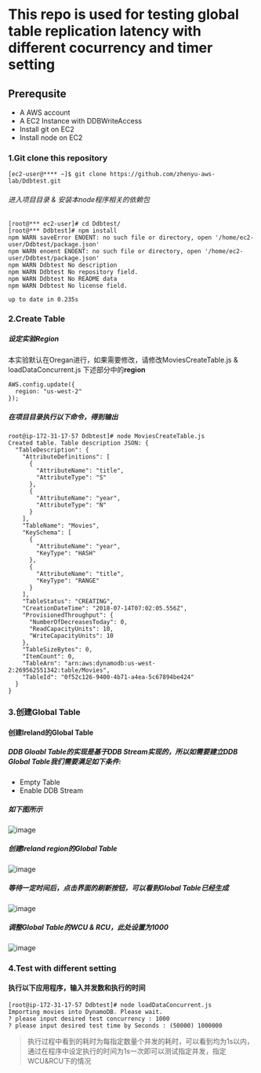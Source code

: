 This repo is used for testing global table replication latency with different cocurrency and timer setting
=========

Prerequsite 
-----

* A AWS account 
* A EC2 Instance with DDBWriteAccess 
* Install git on EC2
* Install node on EC2


### 1.Git clone this repository
`[ec2-user@**** ~]$ git clone https://github.com/zhenyu-aws-lab/Ddbtest.git`


###### 进入项目目录 & 安装本node程序相关的依赖包
```
[root@*** ec2-user]# cd Ddbtest/
[root@*** Ddbtest]# npm install
npm WARN saveError ENOENT: no such file or directory, open '/home/ec2-user/Ddbtest/package.json'
npm WARN enoent ENOENT: no such file or directory, open '/home/ec2-user/Ddbtest/package.json'
npm WARN Ddbtest No description
npm WARN Ddbtest No repository field.
npm WARN Ddbtest No README data
npm WARN Ddbtest No license field.

up to date in 0.235s
```

### 2.Create Table

##### 设定实验Region
本实验默认在Oregan进行，如果需要修改，请修改MoviesCreateTable.js & loadDataConcurrent.js 下述部分中的**region**
```
AWS.config.update({
  region: "us-west-2"
});
```
##### 在项目目录执行以下命令，得到输出

```
root@ip-172-31-17-57 Ddbtest]# node MoviesCreateTable.js
Created table. Table description JSON: {
  "TableDescription": {
    "AttributeDefinitions": [
      {
        "AttributeName": "title",
        "AttributeType": "S"
      },
      {
        "AttributeName": "year",
        "AttributeType": "N"
      }
    ],
    "TableName": "Movies",
    "KeySchema": [
      {
        "AttributeName": "year",
        "KeyType": "HASH"
      },
      {
        "AttributeName": "title",
        "KeyType": "RANGE"
      }
    ],
    "TableStatus": "CREATING",
    "CreationDateTime": "2018-07-14T07:02:05.556Z",
    "ProvisionedThroughput": {
      "NumberOfDecreasesToday": 0,
      "ReadCapacityUnits": 10,
      "WriteCapacityUnits": 10
    },
    "TableSizeBytes": 0,
    "ItemCount": 0,
    "TableArn": "arn:aws:dynamodb:us-west-2:269562551342:table/Movies",
    "TableId": "0f52c126-9400-4b71-a4ea-5c67894be424"
  }
}
```

### 3.创建Global Table
#### 创建Ireland的Global Table
##### DDB Gloabl Table的实现是基于DDB Stream实现的，所以如需要建立DDB Global Table我们需要满足如下条件:
* Empty Table  
* Enable DDB Stream

##### 如下图所示
![image](https://s3-us-west-2.amazonaws.com/zhenyu-github/ddbttest/initialize.jpg)

##### 创建Ireland region的Global Table
![image](https://s3-us-west-2.amazonaws.com/zhenyu-github/ddbttest/create_table.jpg)

##### 等待一定时间后，点击界面的刷新按钮，可以看到Global Table已经生成
![image](https://s3-us-west-2.amazonaws.com/zhenyu-github/ddbttest/global_table.jpg)

##### 调整Global Table的WCU & RCU，此处设置为1000

![image](https://s3-us-west-2.amazonaws.com/zhenyu-github/ddbttest/cocurrency.jpg)


### 4.Test with different setting

#### 执行以下应用程序，输入并发数和执行的时间
```
[root@ip-172-31-17-57 Ddbtest]# node loadDataConcurrent.js
Importing movies into DynamoDB. Please wait.
? please input desired test concurrency : 1000
? please input desired test time by Seconds : (50000) 1000000
```
> 执行过程中看到的耗时为每指定数量个并发的耗时，可以看到均为1s以内，通过在程序中设定执行的时间为1s一次即可以测试指定并发，指定WCU&RCU下的情况




